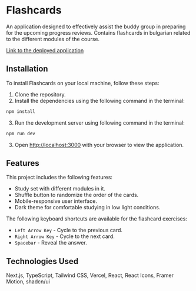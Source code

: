 # Flashcards

An application designed to effectively assist the buddy group in preparing for the upcoming progress reviews. Contains flashcards in bulgarian related to the different modules of the course.

[Link to the deployed application](https://flashcards-pr.vercel.app/)

## Installation

To install Flashcards on your local machine, follow these steps:
1. Clone the repository.
2. Install the dependencies using the following command in the terminal:
```bash
npm install
```
3. Run the development server using following command in the terminal:
```bash
npm run dev
```
3. Open [http://localhost:3000](http://localhost:3000) with your browser to view the application.

## Features

This project includes the following features:

- Study set with different modules in it.
- Shuffle button to randomize the order of the cards.
- Mobile-responsive user interface.
- Dark theme for comfortable studying in low light conditions.

The following keyboard shortcuts are available for the flashcard exercises:

- `Left Arrow Key` - Cycle to the previous card.
- `Right Arrow Key` - Cycle to the next card.
- `Spacebar` - Reveal the answer.

## Technologies Used
Next.js, TypeScript, Tailwind CSS, Vercel, React, React Icons, Framer Motion, shadcn/ui